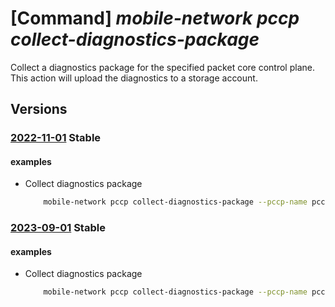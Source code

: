 # [Command] _mobile-network pccp collect-diagnostics-package_

Collect a diagnostics package for the specified packet core control plane. This action will upload the diagnostics to a storage account.

## Versions

### [2022-11-01](/Resources/mgmt-plane/L3N1YnNjcmlwdGlvbnMve30vcmVzb3VyY2Vncm91cHMve30vcHJvdmlkZXJzL21pY3Jvc29mdC5tb2JpbGVuZXR3b3JrL3BhY2tldGNvcmVjb250cm9scGxhbmVzL3t9L2NvbGxlY3RkaWFnbm9zdGljc3BhY2thZ2U=/2022-11-01.xml) **Stable**

<!-- mgmt-plane /subscriptions/{}/resourcegroups/{}/providers/microsoft.mobilenetwork/packetcorecontrolplanes/{}/collectdiagnosticspackage 2022-11-01 -->

#### examples

- Collect diagnostics package
    ```bash
        mobile-network pccp collect-diagnostics-package --pccp-name pccp -g rg --blob-url https://contosoaccount.blob.core.windows.net/container/diagnosticsPackage.zip
    ```

### [2023-09-01](/Resources/mgmt-plane/L3N1YnNjcmlwdGlvbnMve30vcmVzb3VyY2Vncm91cHMve30vcHJvdmlkZXJzL21pY3Jvc29mdC5tb2JpbGVuZXR3b3JrL3BhY2tldGNvcmVjb250cm9scGxhbmVzL3t9L2NvbGxlY3RkaWFnbm9zdGljc3BhY2thZ2U=/2023-09-01.xml) **Stable**

<!-- mgmt-plane /subscriptions/{}/resourcegroups/{}/providers/microsoft.mobilenetwork/packetcorecontrolplanes/{}/collectdiagnosticspackage 2023-09-01 -->

#### examples

- Collect diagnostics package
    ```bash
        mobile-network pccp collect-diagnostics-package --pccp-name pccp -g rg --blob-url https://contosoaccount.blob.core.windows.net/container/diagnosticsPackage.zip
    ```
